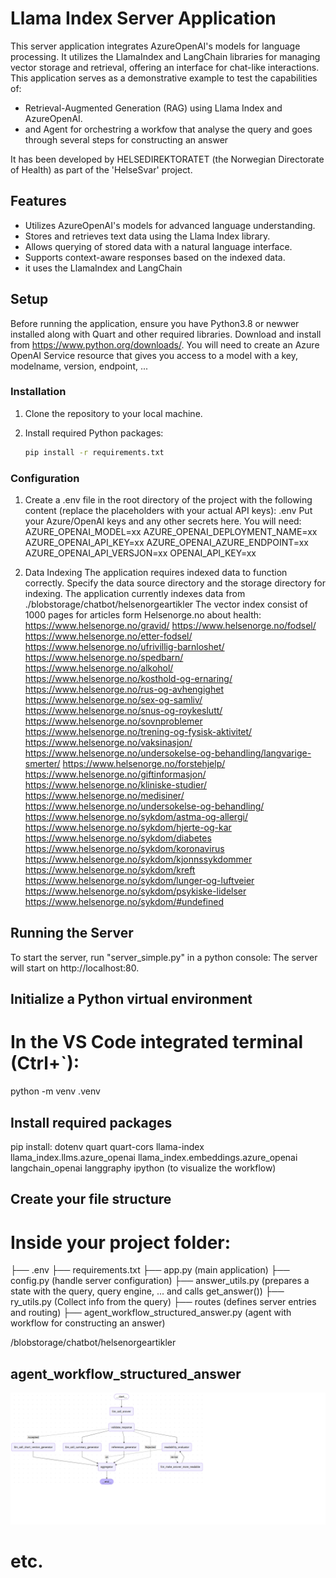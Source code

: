# Llama Index Server Application

This server application integrates AzureOpenAI's models for language processing. 
It utilizes the LlamaIndex and LangChain libraries for managing vector storage and retrieval, offering an interface for chat-like interactions.
This application serves as a demonstrative example to test the capabilities of:
- Retrieval-Augmented Generation (RAG) using Llama Index and AzureOpenAI. 
- and Agent for orchestring a workfow that analyse the query and goes through several steps for constructing an answer

It has been developed by HELSEDIREKTORATET (the Norwegian Directorate of Health) as part of the 'HelseSvar' project.


## Features

- Utilizes AzureOpenAI's models for advanced language understanding.
- Stores and retrieves text data using the Llama Index library.
- Allows querying of stored data with a natural language interface.
- Supports context-aware responses based on the indexed data.
- it uses the  LlamaIndex and LangChain

## Setup

Before running the application, ensure you have Python3.8 or newwer installed along with Quart and other required libraries.
Download and install from https://www.python.org/downloads/.
You will need to create an Azure OpenAI Service resource that gives you access to a model with a key, modelname, version, endpoint, ...

### Installation

1. Clone the repository to your local machine.
2. Install required Python packages:

    ```bash
    pip install -r requirements.txt

### Configuration

1. Create a .env file in the root directory of the project with the following content (replace the placeholders with your actual API keys):
.env
Put your Azure/OpenAI keys and any other secrets here. You will need:
AZURE_OPENAI_MODEL=xx
AZURE_OPENAI_DEPLOYMENT_NAME=xx
AZURE_OPENAI_API_KEY=xx
AZURE_OPENAI_AZURE_ENDPOINT=xx
AZURE_OPENAI_API_VERSJON=xx
OPENAI_API_KEY=xx


2. Data Indexing
The application requires indexed data to function correctly.
Specify the data source directory and the storage directory for indexing.
The application currently indexes data from ./blobstorage/chatbot/helsenorgeartikler
The vector index consist of 1000 pages for articles form Helsenorge.no about health:
https://www.helsenorge.no/gravid/
 https://www.helsenorge.no/fodsel/
 https://www.helsenorge.no/etter-fodsel/
 https://www.helsenorge.no/ufrivillig-barnloshet/
 https://www.helsenorge.no/spedbarn/
 https://www.helsenorge.no/alkohol/
 https://www.helsenorge.no/kosthold-og-ernaring/
 https://www.helsenorge.no/rus-og-avhengighet
 https://www.helsenorge.no/sex-og-samliv/
 https://www.helsenorge.no/snus-og-roykeslutt/
 https://www.helsenorge.no/sovnproblemer
 https://www.helsenorge.no/trening-og-fysisk-aktivitet/
 https://www.helsenorge.no/vaksinasjon/
 https://www.helsenorge.no/undersokelse-og-behandling/langvarige-smerter/
 https://www.helsenorge.no/forstehjelp/
 https://www.helsenorge.no/giftinformasjon/
 https://www.helsenorge.no/kliniske-studier/
 https://www.helsenorge.no/medisiner/
 https://www.helsenorge.no/undersokelse-og-behandling/
 https://www.helsenorge.no/sykdom/astma-og-allergi/
 https://www.helsenorge.no/sykdom/hjerte-og-kar
 https://www.helsenorge.no/sykdom/diabetes
 https://www.helsenorge.no/sykdom/koronavirus
 https://www.helsenorge.no/sykdom/kjonnssykdommer
 https://www.helsenorge.no/sykdom/kreft
 https://www.helsenorge.no/sykdom/lunger-og-luftveier
 https://www.helsenorge.no/sykdom/psykiske-lidelser
 https://www.helsenorge.no/sykdom/#undefined


## Running the Server

To start the server, run "server_simple.py" in a python console:
The server will start on http://localhost:80.

## Initialize a Python virtual environment
# In the VS Code integrated terminal (Ctrl+`):
python -m venv .venv

## Install required packages
pip install:
    dotenv 
    quart 
    quart-cors 
    llama-index 
    llama_index.llms.azure_openai
    llama_index.embeddings.azure_openai
    langchain_openai
    langgraphy
    ipython (to visualize the workflow)

## Create your file structure
# Inside your project folder:

├── .env
├── requirements.txt
├── app.py (main application)
├── config.py (handle server configuration)
├── answer_utils.py (prepares a state with the query, query engine, ... and calls get_answer())
├── ry_utils.py (Collect info from the query)
├── routes (defines server entries and routing)
├── agent_workflow_structured_answer.py (agent with workflow for constructing an answer)


/blobstorage/chatbot/helsenorgeartikler

## agent_workflow_structured_answer
![workflow](./agent_workflow_structured_answer.png)


# etc.